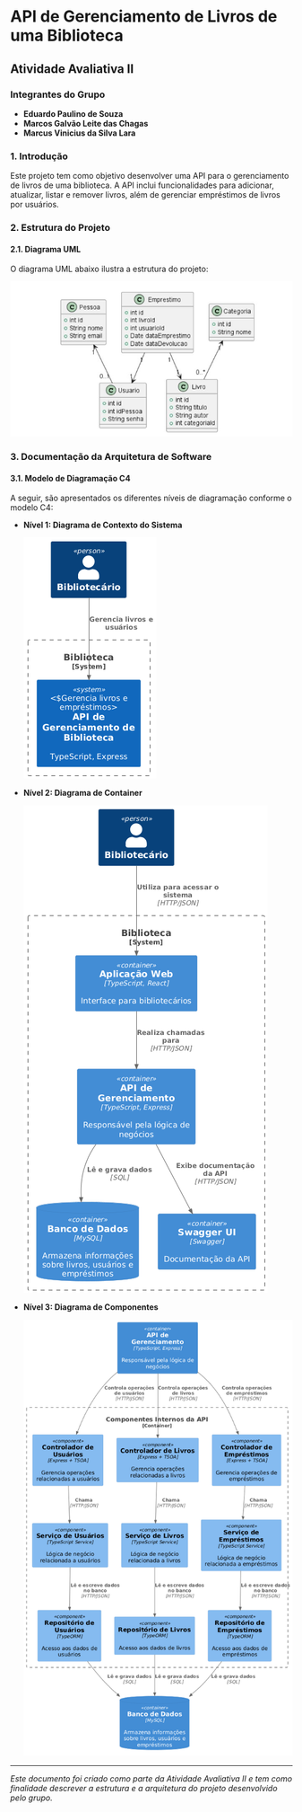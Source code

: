 # API de Gerenciamento de Livros de uma Biblioteca

## Atividade Avaliativa II

### Integrantes do Grupo

- **Eduardo Paulino de Souza**
- **Marcos Galvão Leite das Chagas**
- **Marcus Vinicius da Silva Lara**

### 1. Introdução

Este projeto tem como objetivo desenvolver uma API para o gerenciamento de livros de uma biblioteca. A API inclui funcionalidades para adicionar, atualizar, listar e remover livros, além de gerenciar empréstimos de livros por usuários.

### 2. Estrutura do Projeto

#### 2.1. Diagrama UML

O diagrama UML abaixo ilustra a estrutura do projeto:

![Estrutura Diagrama UML](./Dig%20C4/Img/Diagrama%20UML.jpg)

### 3. Documentação da Arquitetura de Software

#### 3.1. Modelo de Diagramação C4

A seguir, são apresentados os diferentes níveis de diagramação conforme o modelo C4:

- **Nível 1: Diagrama de Contexto do Sistema**

  ![O nível 1: O diagrama de contexto do sistema](./Dig%20C4/Img/N1.png)

- **Nível 2: Diagrama de Container**

  ![O nível 2: O diagrama de container](./Dig%20C4/Img/N2.png)

- **Nível 3: Diagrama de Componentes**

  ![O nível 3: O diagrama de componentes](./Dig%20C4/Img/N3.png)

---

*Este documento foi criado como parte da Atividade Avaliativa II e tem como finalidade descrever a estrutura e a arquitetura do projeto desenvolvido pelo grupo.*
